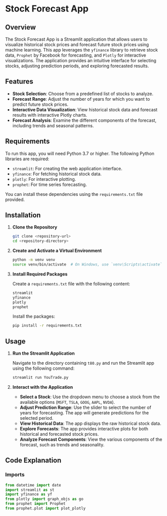 # Stock Forecast App

## Overview

The Stock Forecast App is a Streamlit application that allows users to visualize historical stock prices and forecast future stock prices using machine learning. This app leverages the `yfinance` library to retrieve stock data, `Prophet` by Facebook for forecasting, and `Plotly` for interactive visualizations. The application provides an intuitive interface for selecting stocks, adjusting prediction periods, and exploring forecasted results.

## Features

- **Stock Selection**: Choose from a predefined list of stocks to analyze.
- **Forecast Range**: Adjust the number of years for which you want to predict future stock prices.
- **Interactive Data Visualization**: View historical stock data and forecast results with interactive Plotly charts.
- **Forecast Analysis**: Examine the different components of the forecast, including trends and seasonal patterns.

## Requirements

To run this app, you will need Python 3.7 or higher. The following Python libraries are required:

- `streamlit`: For creating the web application interface.
- `yfinance`: For fetching historical stock data.
- `plotly`: For interactive plotting.
- `prophet`: For time series forecasting.

You can install these dependencies using the `requirements.txt` file provided.

## Installation

1. **Clone the Repository**

    ```sh
    git clone <repository-url>
    cd <repository-directory>
    ```

2. **Create and Activate a Virtual Environment**

    ```sh
    python -m venv venv
    source venv/bin/activate  # On Windows, use `venv\Scripts\activate`
    ```

3. **Install Required Packages**

    Create a `requirements.txt` file with the following content:

    ```txt
    streamlit
    yfinance
    plotly
    prophet
    ```

    Install the packages:

    ```sh
    pip install -r requirements.txt
    ```

## Usage

1. **Run the Streamlit Application**

    Navigate to the directory containing `t80.py` and run the Streamlit app using the following command:

    ```sh
    streamlit run YouTrade.py
    ```

2. **Interact with the Application**

    - **Select a Stock**: Use the dropdown menu to choose a stock from the available options (`MSFT`, `TSLA`, `GOOG`, `AAPL`, `NVDA`).
    - **Adjust Prediction Range**: Use the slider to select the number of years for forecasting. The app will generate predictions for the selected period.
    - **View Historical Data**: The app displays the raw historical stock data.
    - **Explore Forecasts**: The app provides interactive plots for both historical and forecasted stock prices.
    - **Analyze Forecast Components**: View the various components of the forecast, such as trends and seasonality.

## Code Explanation

### Imports

```python
from datetime import date
import streamlit as st
import yfinance as yf
from plotly import graph_objs as go
from prophet import Prophet
from prophet.plot import plot_plotly
